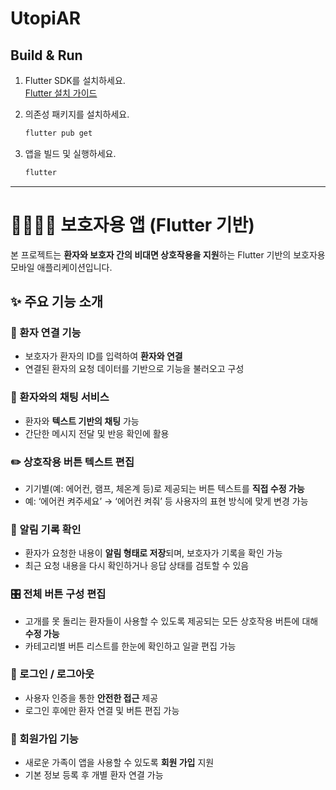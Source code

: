 # UtopiAR

## Build & Run

1. Flutter SDK를 설치하세요.  
   [Flutter 설치 가이드](https://docs.flutter.dev/get-started/install)

2. 의존성 패키지를 설치하세요.
   ```sh
   flutter pub get
   ```

3. 앱을 빌드 및 실행하세요.
   ```sh
   flutter


---

# 👨‍👩‍👧‍👦 보호자용 앱 (Flutter 기반)

본 프로젝트는 **환자와 보호자 간의 비대면 상호작용을 지원**하는 Flutter 기반의 보호자용 모바일 애플리케이션입니다.  


## ✨ 주요 기능 소개

### 👥 환자 연결 기능
- 보호자가 환자의 ID를 입력하여 **환자와 연결**
- 연결된 환자의 요청 데이터를 기반으로 기능을 불러오고 구성

### 💬 환자와의 채팅 서비스
- 환자와 **텍스트 기반의 채팅** 가능
- 간단한 메시지 전달 및 반응 확인에 활용

### ✏️ 상호작용 버튼 텍스트 편집
- 기기별(예: 에어컨, 램프, 체온계 등)로 제공되는 버튼 텍스트를 **직접 수정 가능**
- 예: ‘에어컨 켜주세요’ → ‘에어컨 켜줘’ 등 사용자의 표현 방식에 맞게 변경 가능

### 📄 알림 기록 확인
- 환자가 요청한 내용이 **알림 형태로 저장**되며, 보호자가 기록을 확인 가능
- 최근 요청 내용을 다시 확인하거나 응답 상태를 검토할 수 있음

### 🎛️ 전체 버튼 구성 편집
- 고개를 못 돌리는 환자들이 사용할 수 있도록 제공되는 모든 상호작용 버튼에 대해 **수정 가능**
- 카테고리별 버튼 리스트를 한눈에 확인하고 일괄 편집 가능

### 🔐 로그인 / 로그아웃
- 사용자 인증을 통한 **안전한 접근** 제공
- 로그인 후에만 환자 연결 및 버튼 편집 가능

### 📝 회원가입 기능
- 새로운 가족이 앱을 사용할 수 있도록 **회원 가입** 지원
- 기본 정보 등록 후 개별 환자 연결 가능
